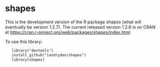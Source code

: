 # shapes

This is the development version of the R package *shapes* (what will eventually be version 1.2.7). 
The current released version 1.2.6 is on CRAN at https://cran.r-project.org/web/packages/shapes/index.html

To use this library: 

```xml
   library("devtools")   
   install_github("iandryden/shapes")   
   library(shapes)
```
